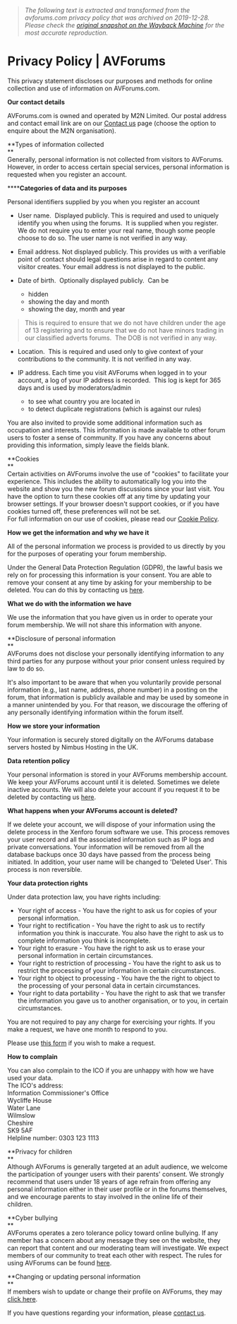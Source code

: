 > *The following text is extracted and transformed from the avforums.com privacy policy that was archived on 2019-12-28. Please check the [original snapshot on the Wayback Machine](https://web.archive.org/web/20191228160313id_/https%3A//www.avforums.com/pages/privacy-policy) for the most accurate reproduction.*

# Privacy Policy | AVForums

This privacy statement discloses our purposes and methods for online collection and use of information on AVForums.com.

**Our contact details**

AVForums.com is owned and operated by M2N Limited. Our postal address and contact email link are on our [Contact us](https://web.archive.org/pages/contact/) page (choose the option to enquire about the M2N organisation).

**Types of information collected  
**  
Generally, personal information is not collected from visitors to AVForums. However, in order to access certain special services, personal information is requested when you register an account.

******Categories of data and its purposes**

Personal identifiers supplied by you when you register an account

  * User name.  Displayed publicly. This is required and used to uniquely identify you when using the forums.  It is supplied when you register.  We do not require you to enter your real name, though some people choose to do so. The user name is not verified in any way.

  * Email address. Not displayed publicly. This provides us with a verifiable point of contact should legal questions arise in regard to content any visitor creates. Your email address is not displayed to the public.

  * Date of birth.  Optionally displayed publicly.  Can be 

    * hidden 
    * showing the day and month 
    * showing the day, month and year 



> This is required to ensure that we do not have children under the age of 13 registering and to ensure that we do not have minors trading in our classified adverts forums.  The DOB is not verified in any way.

  * Location.  This is required and used only to give context of your contributions to the community. It is not verified in any way.

  * IP address. Each time you visit AVForums when logged in to your account, a log of your IP address is recorded.  This log is kept for 365 days and is used by moderators/admin 

    * to see what country you are located in 
    * to detect duplicate registrations (which is against our rules) 



You are also invited to provide some additional information such as occupation and interests. This information is made available to other forum users to foster a sense of community. If you have any concerns about providing this information, simply leave the fields blank.

**Cookies  
**  
Certain activities on AVForums involve the use of "cookies" to facilitate your experience. This includes the ability to automatically log you into the website and show you the new forum discussions since your last visit. You have the option to turn these cookies off at any time by updating your browser settings. If your browser doesn't support cookies, or if you have cookies turned off, these preferences will not be set.  
For full information on our use of cookies, please read our [Cookie Policy](https://web.archive.org/help/cookies).

**How we get the information and why we have it**

All of the personal information we process is provided to us directly by you for the purposes of operating your forum membership.

Under the General Data Protection Regulation (GDPR), the lawful basis we rely on for processing this information is your consent. You are able to remove your consent at any time by asking for your membership to be deleted. You can do this by contacting us [here](https://web.archive.org/contact-us?to=5&subject=I%20wish%20for%20my%20AVForums%20accout%20to%20be%20deleted).

**What we do with the information we have**

We use the information that you have given us in order to operate your forum membership. We will not share this information with anyone.

**Disclosure of personal information  
**  
AVForums does not disclose your personally identifying information to any third parties for any purpose without your prior consent unless required by law to do so.

It's also important to be aware that when you voluntarily provide personal information (e.g., last name, address, phone number) in a posting on the forum, that information is publicly available and may be used by someone in a manner unintended by you. For that reason, we discourage the offering of any personally identifying information within the forum itself.

**How we store your information**

Your information is securely stored digitally on the AVForums database servers hosted by Nimbus Hosting in the UK.

**Data retention policy**

Your personal information is stored in your AVForums membership account. We keep your AVForums account until it is deleted. Sometimes we delete inactive accounts. We will also delete your account if you request it to be deleted by contacting us [here](https://web.archive.org/contact-us?to=5&subject=I%20wish%20for%20my%20AVForums%20accout%20to%20be%20deleted).

**What happens when your AVForums account is deleted?**

If we delete your account, we will dispose of your information using the delete process in the Xenforo forum software we use. This process removes your user record and all the associated information such as IP logs and private conversations. Your information will be removed from all the database backups once 30 days have passed from the process being initiated. In addition, your user name will be changed to 'Deleted User'. This process is non reversible.

**Your data protection rights**

Under data protection law, you have rights including:

  * Your right of access - You have the right to ask us for copies of your personal information. 
  * Your right to rectification - You have the right to ask us to rectify information you think is inaccurate. You also have the right to ask us to complete information you think is incomplete. 
  * Your right to erasure - You have the right to ask us to erase your personal information in certain circumstances. 
  * Your right to restriction of processing - You have the right to ask us to restrict the processing of your information in certain circumstances. 
  * Your right to object to processing - You have the the right to object to the processing of your personal data in certain circumstances.
  * Your right to data portability - You have the right to ask that we transfer the information you gave us to another organisation, or to you, in certain circumstances.



You are not required to pay any charge for exercising your rights. If you make a request, we have one month to respond to you.

Please use [this form](https://web.archive.org/contact-us?to=5&subject=I%20have%20a%20GDPR%20request) if you wish to make a request.

**How to complain**

You can also complain to the ICO if you are unhappy with how we have used your data.  
The ICO's address:   
Information Commissioner's Office  
Wycliffe House  
Water Lane  
Wilmslow  
Cheshire  
SK9 5AF  
Helpline number: 0303 123 1113

  
**Privacy for children  
**  
Although AVForums is generally targeted at an adult audience, we welcome the participation of younger users with their parents' consent. We strongly recommend that users under 18 years of age refrain from offering any personal information either in their user profile or in the forums themselves, and we encourage parents to stay involved in the online life of their children.

**Cyber bullying  
**  
AVForums operates a zero tolerance policy toward online bullying. If any member has a concern about any message they see on the website, they can report that content and our moderating team will investigate. We expect members of our community to treat each other with respect. The rules for using AVForums can be found [here](https://web.archive.org/pages/rules/).

**Changing or updating personal information  
**  
If members wish to update or change their profile on AVForums, they may [click here](https://web.archive.org/account/account-details/).

If you have questions regarding your information, please [contact us](https://web.archive.org/pages/contact/).
